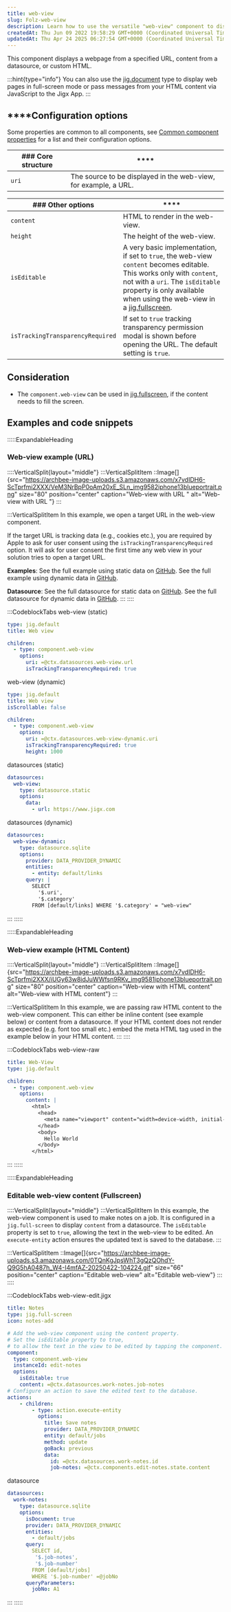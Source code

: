 ```yaml
---
title: web-view
slug: Folz-web-view
description: Learn how to use the versatile "web-view" component to display web pages from a specific URL in your application with ease. Discover essential configuration options like "uri", "isTrackingTransparencyRequired", "height", and "content". With the "isScrolla
createdAt: Thu Jun 09 2022 19:58:29 GMT+0000 (Coordinated Universal Time)
updatedAt: Thu Apr 24 2025 06:27:54 GMT+0000 (Coordinated Universal Time)
---
```


This component displays a webpage from a specified URL, content from a datasource, or custom HTML.

:::hint{type="info"}
You can also use the [jig.document](<./../Jig Types/jig_document.md>) type to display web pages in full-screen mode or pass messages from your HTML content via JavaScript to the Jigx App.
:::

## ****Configuration options

Some properties are common to all components, see [Common component properties](docId\:LLnTD-rxe8FmH7WpC5cZb) for a list and their configuration options.

| ### Core structure | ****                                                            |
| ------------------ | --------------------------------------------------------------- |
| `uri`              | The source to be displayed in the web-view, for example, a URL. |

| ### Other options                | ****                                                              |
| -------------------------------- | ------------------------------------------------------------------------------------------------------------------------------------------------------------------------------------------------------------------------------------------------------------------------- |
| `content`                        | HTML to render in the web-view.                               |
| `height`                         | The height of the web-view.                                  |
| `isEditable`                     | A very basic implementation, if set to `true`, the web-view `content` becomes editable. This works only with `content`, not with a `uri`. The `isEditable` property is only available when using the web-view in a [jig.fullscreen](<./../Jig Types/jig_fullscreen.md>).  |
| `isTrackingTransparencyRequired` | If set to `true` tracking transparency permission modal is shown before opening the URL. The default setting is `true`.           |

## Consideration

- The `component.web-view` can be used in [jig.fullscreen](<./../Jig Types/jig_fullscreen.md>), if the content needs to fill the screen.

## Examples and code snippets

:::::ExpandableHeading
### Web-view example (URL)

::::VerticalSplit{layout="middle"}
:::VerticalSplitItem
::Image[]{src="https://archbee-image-uploads.s3.amazonaws.com/x7vdIDH6-ScTprfmi2XXX/VeM3NrBpP0oAm20xE_SLn_img9582iphone13blueportrait.png" size="80" position="center" caption="Web-view with URL " alt="Web-view with URL "}
:::

:::VerticalSplitItem
In this example, we open a target URL in the web-view component.

If the target URL is tracking data (e.g., cookies etc.), you are required by Apple to ask for user consent using the `isTrackingTransparencyRequired` option. It will ask for user consent the first time any web view in your solution tries to open a target URL.

**Examples**:
See the full example using static data on [GitHub](https://github.com/jigx-com/jigx-samples/blob/main/quickstart/jigx-samples/jigs/jigx-components/web-view/static-data/web-view-example/web-view-example.jigx).
See the full example using dynamic data in [GitHub](https://github.com/jigx-com/jigx-samples/blob/main/quickstart/jigx-samples/jigs/jigx-components/web-view/dynamic-data/web-view-example-dynamic/web-view-example-dynamic.jigx).

**Datasource**:
See the full datasource for static data on [GitHub](https://github.com/jigx-com/jigx-samples/blob/main/quickstart/jigx-samples/datasources/adhoc-components/web-view.jigx).
See the full datasource for dynamic data in [GitHub](https://github.com/jigx-com/jigx-samples/blob/main/quickstart/jigx-samples/datasources/adhoc-components/web-view-dynamic.jigx).
:::
::::

:::CodeblockTabs
web-view (static)

```yaml
type: jig.default
title: Web view

children:
  - type: component.web-view
    options:
      uri: =@ctx.datasources.web-view.url
      isTrackingTransparencyRequired: true
```

web-view (dynamic)

```yaml
type: jig.default
title: Web view
isScrollable: false

children:
  - type: component.web-view
    options:
      uri: =@ctx.datasources.web-view-dynamic.uri
      isTrackingTransparencyRequired: true
      height: 1000
```

datasources (static)

```yaml
datasources:
  web-view:
    type: datasource.static
    options:
      data:
        - url: https://www.jigx.com
```

datasources (dynamic)

```yaml
datasources:
  web-view-dynamic:
    type: datasource.sqlite
    options:
      provider: DATA_PROVIDER_DYNAMIC
      entities:
        - entity: default/links
      query: |
        SELECT
          '$.uri',
          '$.category'
        FROM [default/links] WHERE '$.category' = "web-view"
```
:::
:::::

:::::ExpandableHeading
### Web-view example (HTML Content)

::::VerticalSplit{layout="middle"}
:::VerticalSplitItem
::Image[]{src="https://archbee-image-uploads.s3.amazonaws.com/x7vdIDH6-ScTprfmi2XXX/iUGy63w8idJuWWfsn9RKv_img9581iphone13blueportrait.png" size="80" position="center" caption="Web-view with HTML content" alt="Web-view with HTML content"}
:::

:::VerticalSplitItem
In this example, we are passing raw HTML content to the web-view component. This can either be inline content (see example below) or content from a datasource.
If your HTML content does not render as expected (e.g. font too small etc.) embed the meta HTML tag used in the example below in your HTML content.
:::
::::

:::CodeblockTabs
web-view-raw

```yaml
title: Web-View
type: jig.default

children:
  - type: component.web-view
    options:
      content: |
        <html>
          <head>
            <meta name="viewport" content="width=device-width, initial-scale=1">
          </head>
          <body>
            Hello World
          </body>
        </html>
```
:::
:::::

:::::ExpandableHeading
### Editable web-view content (Fullscreen)

::::VerticalSplit{layout="middle"}
:::VerticalSplitItem
In this example, the web-view component is used to make notes on a job. It is configured in a `jig.full-screen` to display `content` from a datasource. The `isEditable` property is set to `true`, allowing the text in the web-view to be edited. An `execute-entity` action ensures the updated text is saved to the database.
:::

:::VerticalSplitItem
::Image[]{src="https://archbee-image-uploads.s3.amazonaws.com/0TQnKgJpsWhT3gQzQOhdY-Q9G5hA0487h_W4-I4mfAZ-20250422-104224.gif" size="66" position="center" caption="Editable web-view" alt="Editable web-view"}
:::
::::

:::CodeblockTabs
web-view-edit.jigx

```yaml
title: Notes
type: jig.full-screen
icon: notes-add

# Add the web-view component using the content property. 
# Set the isEditable property to true,
# to allow the text in the view to be edited by tapping the component.     
component: 
  type: component.web-view
  instanceId: edit-notes
  options:
    isEditable: true
    content: =@ctx.datasources.work-notes.job-notes
# Configure an action to save the edited text to the database.       
actions:
    - children:
        - type: action.execute-entity
          options:
            title: Save notes
            provider: DATA_PROVIDER_DYNAMIC
            entity: default/jobs
            method: update
            goBack: previous
            data:
              id: =@ctx.datasources.work-notes.id
              job-notes: =@ctx.components.edit-notes.state.content
```

datasource

```yaml
datasources:
  work-notes: 
    type: datasource.sqlite
    options:
      isDocument: true
      provider: DATA_PROVIDER_DYNAMIC
      entities:
        - default/jobs
      query: 
        SELECT id,
         '$.job-notes',
         '$.job-number'
        FROM [default/jobs] 
        WHERE '$.job-number' =@jobNo
      queryParameters:
        jobNo: A1
```
:::
:::::

